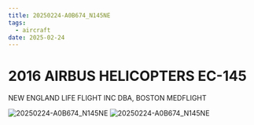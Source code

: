```yaml
---
title: 20250224-A0B674_N145NE
tags:
  - aircraft
date: 2025-02-24
---
```


# 2016 AIRBUS HELICOPTERS EC-145

NEW ENGLAND LIFE FLIGHT INC DBA, BOSTON MEDFLIGHT

![20250224-A0B674_N145NE](/aircraft/20250224-A0B674_N145NE.jpg)
![20250224-A0B674_N145NE](/aircraft/20250224-A0B674_N145NE_and_A6652B_N511AE.jpg)
